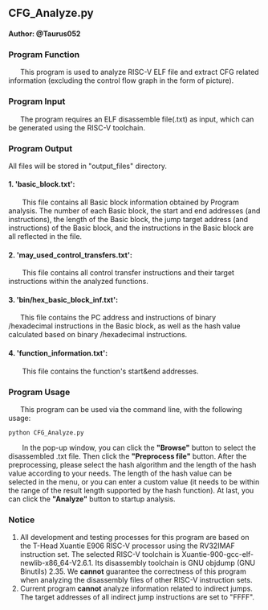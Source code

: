 ## CFG_Analyze.py
#### Author: @Taurus052

### Program Function
&nbsp; &nbsp;&nbsp; &nbsp;This program is used to analyze RISC-V ELF file and extract CFG related information (excluding the control flow graph in the form of picture).

### Program Input
&nbsp; &nbsp;&nbsp; &nbsp;The program requires an ELF disassemble file(.txt) as input, which can be generated using the RISC-V toolchain.

### Program Output
All files will be stored in "output_files" directory.
#### 1.  'basic_block.txt': 
&nbsp; &nbsp;&nbsp; &nbsp; This file contains all Basic block information obtained by Program analysis. The number of each Basic block, the start and end addresses (and instructions), the length of the Basic block, the jump target address (and instructions) of the Basic block, and the instructions in the Basic block are all reflected in the file.
#### 2. 'may_used_control_transfers.txt':
&nbsp; &nbsp;&nbsp; &nbsp; This file contains all control transfer instructions and their target instructions within the analyzed functions. 
#### 3. 'bin/hex_basic_block_inf.txt':
&nbsp; &nbsp;&nbsp; &nbsp;This file contains the PC address and instructions of binary /hexadecimal instructions in the Basic block, as well as the hash value calculated based on binary /hexadecimal instructions.
#### 4. 'function_information.txt':
&nbsp; &nbsp;&nbsp; &nbsp; This file contains the function's start&end addresses.
### Program Usage
&nbsp; &nbsp;&nbsp; &nbsp;This program can be used via the command line, with the following usage:

	python CFG_Analyze.py
	
&nbsp; &nbsp;&nbsp; &nbsp; In the pop-up window, you can click the **"Browse"** button to select the disassembled .txt file. Then click the **"Preprocess file"** button. After the preprocessing, please select the hash algorithm and the length of the hash value according to your needs. The length of the hash value can be selected in the menu, or you can enter a custom value (it needs to be within the range of the result length supported by the hash function). At last, you can click the **"Analyze"** button to  startup analysis.


### Notice

 1. All development and testing processes for this program are based on the T-Head Xuantie E906 RISC-V processor using the RV32IMAF instruction set. The selected RISC-V toolchain is Xuantie-900-gcc-elf-newlib-x86_64-V2.6.1. Its disassembly toolchain is GNU objdump (GNU Binutils) 2.35.
We **cannot** guarantee the correctness of this program when analyzing the disassembly files of other RISC-V instruction sets.
 3. Current program **cannot** analyze information related to indirect jumps. The target addresses of all indirect jump instructions are set to "FFFF". 
